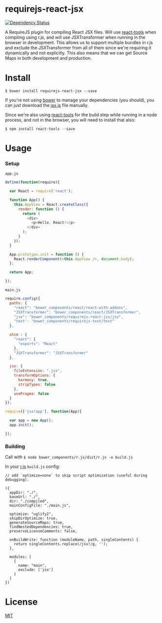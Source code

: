# requirejs-react-jsx

[![Dependency Status](http://img.shields.io/gemnasium/podio/requirejs-react-jsx.svg?style=flat-square)](https://gemnasium.com/podio/requirejs-react-jsx)

A RequireJS plugin for compiling React JSX files. Will use [react-tools](https://www.npmjs.org/package/react-tools) when compiling using r.js, and will use JSXTransformer when running in the browser in development. This allows us to support multiple bundles in r.js and exclude the JSXTransformer from all of them since we're requiring it dynamically and not explicitly. This also means that we can get Source Maps in both development and production.

# Install

`$ bower install requirejs-react-jsx --save`

If you're not using [bower](http://bower.io/search/) to manage your dependencies (you should), you can just download the [jsx.js](jsx.js) file manually.

Since we're also using [react-tools](https://www.npmjs.org/package/react-tools) for the build step while running in a node process, and not in the browser, you will need to install that also:

 `$ npm install react-tools --save`

# Usage

### Setup

`app.js`

```js
define(function(require){

  var React = require('react');

  function App() {
    this.AppView = React.createClass({
      render: function () {
        return (
          <div>
            <p>Hello, React!</p>
          </div>
        );
      }
    });
  }

  App.prototype.init = function () {
    React.renderComponent(<this.AppView />, document.body);
  };

  return App;

});
```

`main.js`

```js
require.config({
  paths: {
    "react": "bower_components/react/react-with-addons",
    "JSXTransformer": "bower_components/react/JSXTransformer",
    "jsx": "bower_components/requirejs-react-jsx/jsx",
    "text': 'bower_components/requirejs-text/text"
  },

  shim : {
    "react": {
      "exports": "React"
    },
    "JSXTransformer": "JSXTransformer"
  },

  jsx: {
    fileExtension: ".jsx",
    transformOptions: {
      harmony: true,
      stripTypes: false
    },
    usePragma: false
  }
});

require(['jsx!app'], function(App){

  var app = new App();
  app.init();

});
```

### Building

Call with `$ node bower_components/r.js/dist/r.js -o build.js`

In your [r.js](https://github.com/jrburke/r.js/) `build.js` config:

```
// add `optimize=none` to skip script optimization (useful during debugging).

({
  appDir: "./",
  baseUrl: "./",
  dir: "./compiled",
  mainConfigFile: "./main.js",

  optimize: "uglify2",
  skipDirOptimize: true,
  generateSourceMaps: true,
  findNestedDependencies: true,
  preserveLicenseComments: false,

  onBuildWrite: function (moduleName, path, singleContents) {
    return singleContents.replace(/jsx!/g, '');
  },

  modules: [
    {
      name: "main",
      exclude: ['jsx']
    }
  ]
})
```

# License

[MIT](LICENSE)
